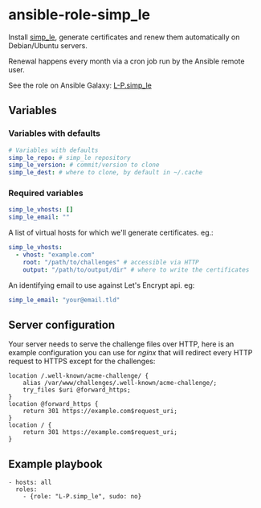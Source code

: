 ansible-role-simp_le
====================
Install [simp_le](https://github.com/kuba/simp_le.git), generate certificates
and renew them automatically on Debian/Ubuntu servers.

Renewal happens every month via a cron job run by the Ansible remote user.

See the role on Ansible Galaxy: [L-P.simp_le](https://galaxy.ansible.com/detail#/role/6627)

## Variables
### Variables with defaults
```yaml
# Variables with defaults
simp_le_repo: # simp_le repository
simp_le_version: # commit/version to clone
simp_le_dest: # where to clone, by default in ~/.cache
```

### Required variables
```yaml
simp_le_vhosts: []
simp_le_email: ""
```

A list of virtual hosts for which we'll generate certificates. eg.:
```yaml
simp_le_vhosts:
  - vhost: "example.com"
    root: "/path/to/challenges" # accessible via HTTP
    output: "/path/to/output/dir" # where to write the certificates
```

An identifying email to use against Let's Encrypt api. eg:
```yaml
simp_le_email: "your@email.tld"
```

## Server configuration
Your server needs to serve the challenge files over HTTP, here is an example
configuration you can use for _nginx_ that will redirect every HTTP request to
HTTPS except for the challenges:

```
location /.well-known/acme-challenge/ {
    alias /var/www/challenges/.well-known/acme-challenge/;
    try_files $uri @forward_https;
}
location @forward_https {
    return 301 https://example.com$request_uri;
}
location / {
    return 301 https://example.com$request_uri;
}
```

## Example playbook
```
- hosts: all
  roles:
    - {role: "L-P.simp_le", sudo: no}
```

